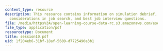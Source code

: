```yaml
---
content_type: resource
description: This resource contains information on simulation debrief, additional
  considerations in job search, and best job interview questions.
file: /media/https%3A/open-learning-course-data-rc.s3.amazonaws.com/esd-141-technology-policy-negotiations-spring-2006/1f204eb631bf18af5689d7725490a3b1_session10.pdf
file_type: application/pdf
resourcetype: Document
title: session10.pdf
uid: 1f204eb6-31bf-18af-5689-d7725490a3b1
---
```

